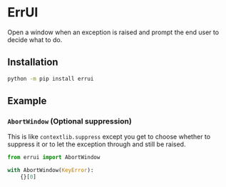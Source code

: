 # ErrUI

Open a window when an exception is raised and prompt the end user to decide what to do.


## Installation

```sh
python -m pip install errui
```

## Example

### `AbortWindow` (Optional suppression)

This is like `contextlib.suppress` except you get to choose whether to suppress it or to let the exception through and still be raised.

```py
from errui import AbortWindow

with AbortWindow(KeyError):
    {}[0]
```